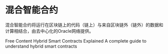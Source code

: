 # 混合智能合约

混合智能合约将运行在区块链上的代码（链上）与来自区块链外（链外）的数据和计算相结合，由去中心化的Oracle网络提供。


<ResourceGroupTitle>Free Content</ResourceGroupTitle>
<BadgeLink colorScheme='yellow' badgeText='Read' href='https://blog.chain.link/hybrid-smart-contracts-explained/'>Hybrid Smart Contracts Explained</BadgeLink>
<BadgeLink colorScheme='yellow' badgeText='Read' href='https://www.leewayhertz.com/hybrid-smart-contracts/'>A complete guide to understand hybrid smart contracts</BadgeLink>
